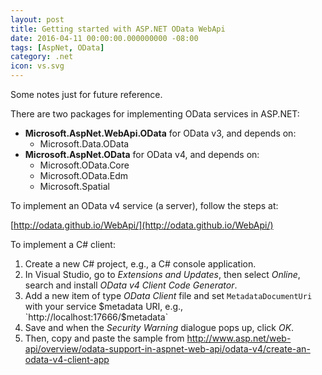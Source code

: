 ```yaml
---
layout: post
title: Getting started with ASP.NET OData WebApi
date: 2016-04-11 00:00:00.000000000 -08:00
tags: [AspNet, OData]
category: .net
icon: vs.svg
---
```


Some notes just for future reference.

There are two packages for implementing OData services in ASP.NET:

- **Microsoft.AspNet.WebApi.OData** for OData v3, and depends on:
    - Microsoft.Data.OData
- **Microsoft.AspNet.OData** for OData v4, and depends on:
    - Microsoft.OData.Core
    - Microsoft.OData.Edm
    - Microsoft.Spatial

To implement an OData v4 service (a server), follow the steps at:

[http://odata.github.io/WebApi/](http://odata.github.io/WebApi/)

To implement a C# client:

1. Create a new C# project, e.g., a C# console application.
2. In Visual Studio, go to *Extensions and Updates*, then select *Online*, search and install *OData v4 Client Code Generator*.
3. Add a new item of type *OData Client* file and set `MetadataDocumentUri` with your service $metadata URI, e.g., `http://localhost:17666/$metadata`
4. Save and when the *Security Warning* dialogue pops up, click *OK*.
5. Then, copy and paste the sample from http://www.asp.net/web-api/overview/odata-support-in-aspnet-web-api/odata-v4/create-an-odata-v4-client-app 



